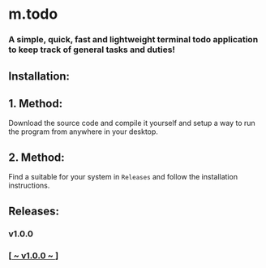# m.todo
### A simple, quick, fast and lightweight terminal todo application to keep track of general tasks and duties!

## Installation:
## 1. Method:
   Download the source code and compile it yourself and setup a way
   to run the program from anywhere in your desktop.
## 2. Method:
   Find a suitable for your system in `Releases` and follow the installation instructions.

## Releases:
### v1.0.0  
### [[ ~ v1.0.0 ~ ](https://github.com/xMo-101/m.todo/releases/tag/v1.0.0) ]
